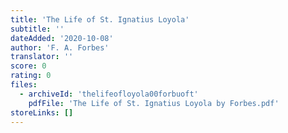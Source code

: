 ```yaml
---
title: 'The Life of St. Ignatius Loyola'
subtitle: ''
dateAdded: '2020-10-08'
author: 'F. A. Forbes'
translator: ''
score: 0
rating: 0
files:
  - archiveId: 'thelifeofloyola00forbuoft'
    pdfFile: 'The Life of St. Ignatius Loyola by Forbes.pdf'
storeLinks: []
---
```


